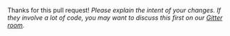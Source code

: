 Thanks for this pull request! _Please explain the intent of your changes. If they involve a lot of code, you may want to discuss this first on our [Gitter room](https://gitter.im/gpbl/react-day-picker)._
